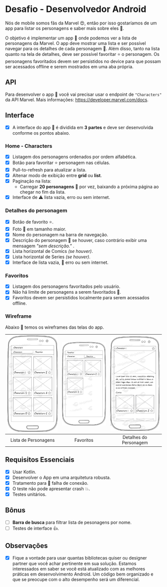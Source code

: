 # Desafio - Desenvolvedor Android

Nós de mobile somos fãs da Marvel :heart_eyes:, então por isso gostaríamos de um app para listar os personagens e saber mais sobre eles :rocket:.

O objetivo é implementar um app :iphone: onde podemos ver a lista de personagens da Marvel. O app deve mostrar uma lista e ser possível navegar para os detalhes de cada personagem :space_invader:. Além disso, tanto na lista quanto na tela de detalhes, deve ser possível favoritar :star: o personagem. Os personagens favoritados devem ser persistidos no device para que possam ser acessados offline e serem mostrados em uma aba própria.

## API

Para desenvolver o app :iphone: você vai precisar usar o endpoint de `"Characters"` da API Marvel. 
Mais informações: https://developer.marvel.com/docs.

## Interface

- [x] A interface do app :iphone: é dividida em **3 partes** e deve ser desenvolvida conforme os pontos abaixo.

### Home - Characters

- [x] Listagem dos personagens ordenados por ordem alfabética.
- [x] Botão para favoritar :star: personagem nas células.
- [x] Pull-to-refresh para atualizar a lista.
- [x] Altenar modo de exibição entre **grid** ou **list**.
- [x] Paginação na lista:
    - Carregar **20 personagens** :space_invader: por vez, baixando a próxima página ao chegar no fim da lista.
- [x] Interface de :warning: lista vazia, erro ou sem internet.

### Detalhes do personagem

- [x] Botão de favorito :star:.
- [x] Foto :foggy: em tamanho maior.
- [x] Nome do personagem na barra de navegação.
- [x] Descrição do personagem :space_invader: se houver, caso contrário exibir uma mensagem  *"sem descrição."* .
- [x] Lista horizontal de Comics *(se houver)*.
- [x] Lista horizontal de Series *(se houver)*.
- [x] Interface de lista vazia, :no_mobile_phones: erro ou sem internet.

### Favoritos

- [x] Listagem dos personagens favoritados pelo usuário.
- [x] Não há limite de personagens a serem favoritados :metal:.
- [x] Favoritos devem ser persistidos localmente para serem acessados offline.

### Wireframe

Abaixo :eyes: temos os wireframes das telas do app.

| ![Page1](android/Characters.png)  | ![Page2](android/Favorites.png) | ![Page3](android/Detail.png) |
|:---:|:---:|:---:|
| Lista de Personagens | Favoritos | Detalhes do Personagem |

## Requisitos Essenciais

- [x] Usar Kotlin.
- [x] Desenvolver o App em uma arquitetura robusta.
- [x] Tratamento para :no_mobile_phones: falha de conexão.
- [x] O teste não pode apresentar crash :boom:.
- [x] Testes unitários.

## Bônus

- [ ] **Barra de busca** para filtrar lista de pesonagens por nome.
- [ ] Testes de interface :+1:.

## Observações

- [x] Fique a vontade para usar quantas bibliotecas quiser ou designer partner que você achar pertinente em sua solução. Estamos interessados em saber se você está atualizado com as melhores práticas em desenvolvimento Android. Um código bem organizado e que se preocupe com o alto desempenho será um diferencial.
